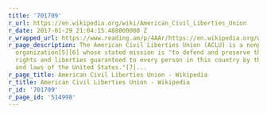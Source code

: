 ```yaml
---
title: '701709'
r_url: https://en.wikipedia.org/wiki/American_Civil_Liberties_Union
r_date: 2017-01-29 21:04:15.488000000 Z
r_wrapped_url: https://www.reading.am/p/4AAr/https://en.wikipedia.org/wiki/American_Civil_Liberties_Union
r_page_description: The American Civil Liberties Union (ACLU) is a nonpartisan, non-profit
  organization[5][6] whose stated mission is "to defend and preserve the individual
  rights and liberties guaranteed to every person in this country by the Constitution
  and laws of the United States."[7]...
r_page_title: American Civil Liberties Union - Wikipedia
r_title: American Civil Liberties Union - Wikipedia
r_id: '701709'
r_page_id: '514998'
---
```


